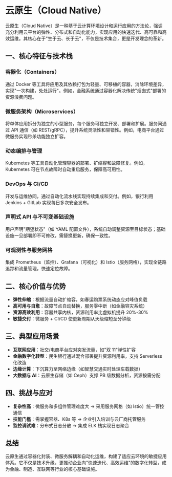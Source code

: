 # 云原生（Cloud Native）

云原生（Cloud Native）是一种基于云计算环境设计和运行应用的方法论，强调充分利用云平台的弹性、分布式和自动化能力，实现应用的快速迭代、高可靠和高效运维。其核心在于"生于云、长于云"，不仅是技术集合，更是开发理念的革新。

## 一、核心特征与技术栈

### 容器化（Containers）

通过 Docker 等工具将应用及其依赖打包为轻量、可移植的容器，消除环境差异，实现"一次构建，处处运行"。例如，金融系统通过容器化解决传统"烟囱式"部署的资源浪费问题。

### 微服务架构（Microservices）

将单体应用拆分为独立的小型服务，每个服务可独立开发、部署和扩展。服务间通过 API 通信（如 REST/gRPC），提升系统灵活性和容错性。例如，电商平台通过微服务实现秒杀功能独立扩容。

### 动态编排与管理

Kubernetes 等工具自动化管理容器的部署、扩缩容和故障修复。例如，Kubernetes 可在节点故障时自动重启服务，保障高可用性。

### DevOps 与 CI/CD

开发与运维协同，通过自动化流水线实现持续集成和交付。例如，银行利用 Jenkins + GitLab 实现每日多次安全发布。

### 声明式 API 与不可变基础设施

用户声明"期望状态"（如 YAML 配置文件），系统自动调整资源至目标状态；基础设施一旦部署即不可修改，需替换更新，确保一致性。

### 可观测性与服务网格

集成 Prometheus（监控）、Grafana（可视化）和 Istio（服务网格），实现全链路追踪和流量管理，快速定位故障。

## 二、核心价值与优势

- **弹性伸缩**：根据流量自动扩缩容，如春运购票系统动态应对峰值负载
- **高可用与自愈**：故障节点自动替换，服务零中断（如金融容灾系统）
- **资源高效利用**：容器共享内核，资源利用率比虚拟机提升 20%-30%
- **敏捷交付**：微服务 + CI/CD 使更新周期从天级缩短至分钟级

## 三、典型应用场景

- **互联网应用**：社交/电商平台应对突发流量，如"双 11"弹性扩容
- **金融数字化转型**：民生银行通过混合部署提升资源利用率，支持 Serverless 化改造
- **边缘计算**：下沉算力至网络边缘（如智慧交通实时处理车载数据）
- **大数据与 AI**：云原生存储（如 Ceph）支撑 PB 级数据分析，资源按需分配

## 四、挑战与应对

- **复杂性高**：微服务和多组件管理难度大 → 采用服务网格（如 Istio）统一管控通信
- **技能门槛**：需掌握容器、K8s 等 → 企业引入培训与云厂商托管服务
- **监控调试难**：分布式日志分散 → 集成 ELK 栈实现日志聚合

## 总结

云原生通过容器化封装、微服务解耦和自动化运维，构建了适应云环境的敏捷应用体系。它不仅是技术升级，更推动企业向"快速迭代、高效运维"的数字化转型，成为金融、制造、互联网等行业的核心基础设施。
